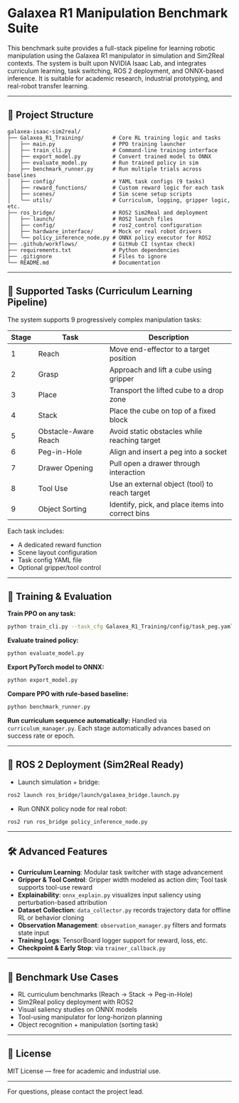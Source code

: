 # Galaxea R1 Manipulation Benchmark Suite

This benchmark suite provides a full-stack pipeline for learning robotic manipulation using the Galaxea R1 manipulator in simulation and Sim2Real contexts. The system is built upon NVIDIA Isaac Lab, and integrates curriculum learning, task switching, ROS 2 deployment, and ONNX-based inference. It is suitable for academic research, industrial prototyping, and real-robot transfer learning.

---

## 📁 Project Structure

```
galaxea-isaac-sim2real/
├── Galaxea_R1_Training/         # Core RL training logic and tasks
│   ├── main.py                  # PPO training launcher
│   ├── train_cli.py             # Command-line training interface
│   ├── export_model.py          # Convert trained model to ONNX
│   ├── evaluate_model.py        # Run trained policy in sim
│   ├── benchmark_runner.py      # Run multiple trials across baselines
│   ├── config/                  # YAML task configs (9 tasks)
│   ├── reward_functions/        # Custom reward logic for each task
│   ├── scenes/                  # Sim scene setup scripts
│   └── utils/                   # Curriculum, logging, gripper logic, etc.
├── ros_bridge/                  # ROS2 Sim2Real and deployment
│   ├── launch/                  # ROS2 launch files
│   ├── config/                  # ros2_control configuration
│   ├── hardware_interface/      # Mock or real robot drivers
│   └── policy_inference_node.py # ONNX policy executor for ROS2
├── .github/workflows/           # GitHub CI (syntax check)
├── requirements.txt             # Python dependencies
├── .gitignore                   # Files to ignore
└── README.md                    # Documentation
```

---

## 🧠 Supported Tasks (Curriculum Learning Pipeline)

The system supports 9 progressively complex manipulation tasks:

| Stage | Task                     | Description |
|-------|--------------------------|-------------|
| 1     | Reach                   | Move end-effector to a target position |
| 2     | Grasp                   | Approach and lift a cube using gripper |
| 3     | Place                   | Transport the lifted cube to a drop zone |
| 4     | Stack                   | Place the cube on top of a fixed block |
| 5     | Obstacle-Aware Reach    | Avoid static obstacles while reaching target |
| 6     | Peg-in-Hole             | Align and insert a peg into a socket |
| 7     | Drawer Opening          | Pull open a drawer through interaction |
| 8     | Tool Use                | Use an external object (tool) to reach target |
| 9     | Object Sorting          | Identify, pick, and place items into correct bins |

Each task includes:
- A dedicated reward function
- Scene layout configuration
- Task config YAML file
- Optional gripper/tool control

---

## 🚀 Training & Evaluation

**Train PPO on any task:**
```bash
python train_cli.py --task_cfg Galaxea_R1_Training/config/task_peg.yaml --epochs 1500
```

**Evaluate trained policy:**
```bash
python evaluate_model.py
```

**Export PyTorch model to ONNX:**
```bash
python export_model.py
```

**Compare PPO with rule-based baseline:**
```bash
python benchmark_runner.py
```

**Run curriculum sequence automatically:**
Handled via `curriculum_manager.py`. Each stage automatically advances based on success rate or epoch.

---

## 🤖 ROS 2 Deployment (Sim2Real Ready)

- Launch simulation + bridge:
```bash
ros2 launch ros_bridge/launch/galaxea_bridge.launch.py
```

- Run ONNX policy node for real robot:
```bash
ros2 run ros_bridge policy_inference_node.py
```

---

## 🛠 Advanced Features

- **Curriculum Learning**: Modular task switcher with stage advancement
- **Gripper & Tool Control**: Gripper width modeled as action dim; Tool task supports tool-use reward
- **Explainability**: `onnx_explain.py` visualizes input saliency using perturbation-based attribution
- **Dataset Collection**: `data_collector.py` records trajectory data for offline RL or behavior cloning
- **Observation Management**: `observation_manager.py` filters and formats state input
- **Training Logs**: TensorBoard logger support for reward, loss, etc.
- **Checkpoint & Early Stop**: via `trainer_callback.py`

---

## 🧪 Benchmark Use Cases
- RL curriculum benchmarks (Reach → Stack → Peg-in-Hole)
- Sim2Real policy deployment with ROS2
- Visual saliency studies on ONNX models
- Tool-using manipulator for long-horizon planning
- Object recognition + manipulation (sorting task)

---

## 📄 License
MIT License — free for academic and industrial use.

---

For questions, please contact the project lead.
